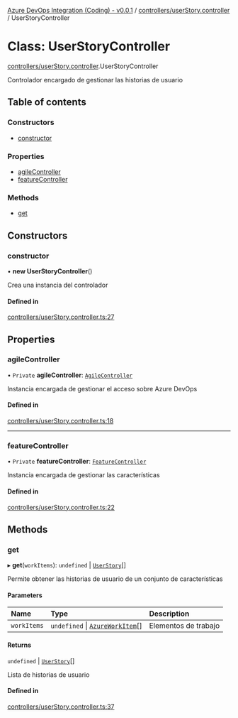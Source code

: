 [Azure DevOps Integration (Coding) - v0.0.1](../README.md) / [controllers/userStory.controller](../modules/controllers_userStory_controller.md) / UserStoryController

# Class: UserStoryController

[controllers/userStory.controller](../modules/controllers_userStory_controller.md).UserStoryController

Controlador encargado de gestionar las historias de usuario

## Table of contents

### Constructors

- [constructor](controllers_userStory_controller.UserStoryController.md#constructor)

### Properties

- [agileController](controllers_userStory_controller.UserStoryController.md#agilecontroller)
- [featureController](controllers_userStory_controller.UserStoryController.md#featurecontroller)

### Methods

- [get](controllers_userStory_controller.UserStoryController.md#get)

## Constructors

### constructor

• **new UserStoryController**()

Crea una instancia del controlador

#### Defined in

[controllers/userStory.controller.ts:27](https://github.com/jeysgar1/azure-devops-api-kms/blob/9e6388c/src/controllers/userStory.controller.ts#L27)

## Properties

### agileController

• `Private` **agileController**: [`AgileController`](controllers_agile_controller.AgileController.md)

Instancia encargada de gestionar el acceso sobre Azure DevOps

#### Defined in

[controllers/userStory.controller.ts:18](https://github.com/jeysgar1/azure-devops-api-kms/blob/9e6388c/src/controllers/userStory.controller.ts#L18)

___

### featureController

• `Private` **featureController**: [`FeatureController`](controllers_feature_controller.FeatureController.md)

Instancia encargada de gestionar las características

#### Defined in

[controllers/userStory.controller.ts:22](https://github.com/jeysgar1/azure-devops-api-kms/blob/9e6388c/src/controllers/userStory.controller.ts#L22)

## Methods

### get

▸ **get**(`workItems`): `undefined` \| [`UserStory`](models_agile_userStory.UserStory.md)[]

Permite obtener las historias de usuario de un conjunto de características

#### Parameters

| Name | Type | Description |
| :------ | :------ | :------ |
| `workItems` | `undefined` \| [`AzureWorkItem`](models_azureDevOps_azureWorkItem.AzureWorkItem.md)[] | Elementos de trabajo |

#### Returns

`undefined` \| [`UserStory`](models_agile_userStory.UserStory.md)[]

Lista de historias de usuario

#### Defined in

[controllers/userStory.controller.ts:37](https://github.com/jeysgar1/azure-devops-api-kms/blob/9e6388c/src/controllers/userStory.controller.ts#L37)
